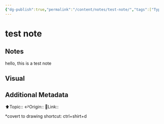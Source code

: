 ```yaml
---
{"dg-publish":true,"permalink":"/content/notes/test-note/","tags":["Type/Note","Source/Thoughts","Seed/Seedling","gardenEntry"]}
---
```


# test note

## Notes

hello, this is a test note


## Visual



## Additional Metadata
⬆️Topic::
↩️Origin::
🔗Link:: 



*covert to drawing shortcut: ctrl+shirt+d


